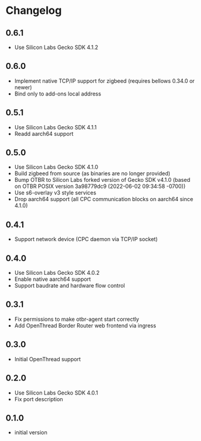 # Changelog

## 0.6.1
- Use Silicon Labs Gecko SDK 4.1.2

## 0.6.0
- Implement native TCP/IP support for zigbeed (requires bellows 0.34.0 or newer)
- Bind only to add-ons local address

## 0.5.1
- Use Silicon Labs Gecko SDK 4.1.1
- Readd aarch64 support

## 0.5.0
- Use Silicon Labs Gecko SDK 4.1.0
- Build zigbeed from source (as binaries are no longer provided)
- Bump OTBR to Silicon Labs forked version of Gecko SDK v4.1.0
  (based on OTBR POSIX version 3a98779dc9 (2022-06-02 09:34:58 -0700))
- Use s6-overlay v3 style services
- Drop aarch64 support (all CPC communication blocks on aarch64 since 4.1.0)

## 0.4.1
- Support network device (CPC daemon via TCP/IP socket)

## 0.4.0
- Use Silicon Labs Gecko SDK 4.0.2
- Enable native aarch64 support
- Support baudrate and hardware flow control

## 0.3.1

- Fix permissions to make otbr-agent start correctly
- Add OpenThread Border Router web frontend via ingress

## 0.3.0

- Initial OpenThread support

## 0.2.0

- Use Silicon Labs Gecko SDK 4.0.1
- Fix port description

## 0.1.0

- initial version
